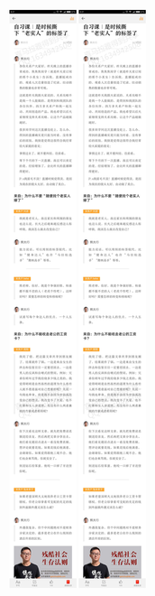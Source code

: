 ![](../../images/2017年03月/GX0303-自习课｜是时候撕下“老实人”的标签了.jpg)
![](../../images/2017年03月/GX0303-自习课｜是时候撕下“老实人”的标签了.jpg)
